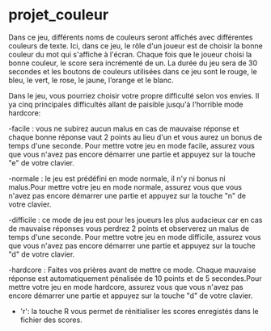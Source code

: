 # projet_couleur
Dans ce jeu, différents noms de couleurs seront affichés avec différentes couleurs de texte. Ici,  dans  ce  jeu,  le  rôle  d'un  joueur  est  de  choisir  la  bonne  couleur  du  mot  qui  s'affiche  à l'écran. Chaque fois que le joueur choisi la bonne couleur, le score sera incrémenté de un. La durée  du  jeu  sera  de 30  secondes  et  les  boutons  de  couleurs  utilisées  dans  ce  jeu  sont le rouge, le bleu, le vert, le rose, le jaune, l’orange et le blanc.

Dans le jeu, vous pourriez choisir votre propre difficulté selon vos envies. Il ya cinq principales difficultés allant de paisible jusqu'à l'horrible mode hardcore:
    
-facile : vous ne subirez aucun malus en cas de mauvaise réponse et chaque bonne réponse vaut 2 points au lieu d'un et vous aurez un bonus de temps d'une seconde. Pour mettre votre jeu en mode facile, assurez vous que vous n'avez pas encore démarrer une partie et appuyez sur la touche "e" de votre clavier.
    
-normale : le jeu est prédéfini en mode normale, il n'y ni bonus ni malus.Pour mettre votre jeu en mode normale, assurez vous que vous n'avez pas encore démarrer une partie et appuyez sur la touche "n" de votre clavier.
    
-difficile : ce mode de jeu est pour les joueurs les plus audacieux car en cas de mauvaise réponses vous perdrez 2 points et observerez un malus de temps d'une seconde. Pour mettre votre jeu en mode difficile, assurez vous que vous n'avez pas encore démarrer une partie et appuyez sur la touche "d" de votre clavier.
    
-hardcore : Faites vos prières avant de mettre ce mode. Chaque mauvaise réponse est automatiquement pénalisée de 10 points et de 5 secondes.Pour mettre votre jeu en mode hardcore, assurez vous que vous n'avez pas encore démarrer une partie et appuyez sur la touche "d" de votre clavier.

- 'r': la touche R vous permet de rénitialiser les scores enregistés dans le fichier des scores. 
